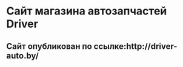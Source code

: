 <h1>Сайт магазина автозапчастей Driver</h1>
<h2>Сайт опубликован по ссылке:<a>http://driver-auto.by/</a></h2>
